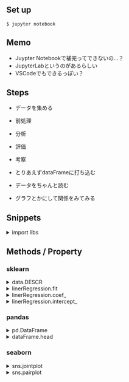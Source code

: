## Set up

```
$ jupyter notebook
```

## Memo

- Juypter Notebookで補完ってできないの...？
- JupyterLabというのがあるらしい
- VSCodeでもできるっぽい？

## Steps

- データを集める
- 前処理
- 分析
- 評価
- 考察

- とりあえずdataFrameに打ち込む
- データをちゃんと読む
- グラフとかにして関係をみてみる

## Snippets

<details>
<summary>import libs</summary>

```py
import numpy as np
import pandas as pd
import matplotlib.pyplot as plt
%matplotlib inline
import seaborn as sns
```
</details>

## Methods / Property

### sklearn

<details>
<summary>data.DESCR</summary>

```py
from sklearn.datasets import load_boston
boston = load_boston()
print(boston.DESCR)
```
</details>

<details>
<summary>linerRegression.fit</summary>

```py
lr = LinearRegression()

x_column_list = ['RM']
y_column_list = ['PRICE']

data_boston_x = data_boston[x_column_list]
data_boston_y = data_boston[y_column_list]

lr.fit(data_boston_x, data_boston_y)
```
</details>

<details>
<summary>linerRegression.coef_</summary>

```py
print(lr.coef_)
```
</details>

<details>
<summary>linerRegression.intercept_</summary>

```py
print(lr.intercept_)
```
</details>

### pandas

<details>
<summary>pd.DataFrame</summary>

```py
data_boston = pd.DataFrame(boston.data, columns=boston.feature_names)
data_boston['PRICE'] = boston.target
```
</details>

<details>
<summary>dataFrame.head</summary>

```py
data_boston.head()
data_boston.tail()
```
</details>

### seaborn

<details>
<summary>sns.jointplot</summary>

```py
sns.jointplot('RM', 'PRICE', data=data_boston)
```
</details>

<details>
<summary>sns.pairplot</summary>

```py
sns.pairplot(data_boston, vars=['PRICE', 'RM', 'DIS'])
```
</details>
